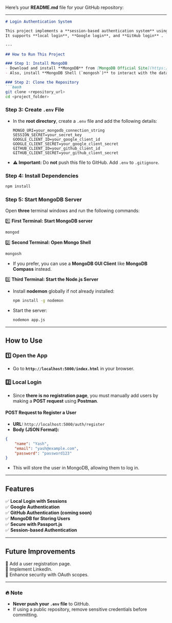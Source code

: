 Here’s your **README.md** file for your GitHub repository:  

---

```markdown
# Login Authentication System  

This project implements a **session-based authentication system** using **Node.js, Express, Passport.js, and MongoDB**.  
It supports **local login**, **Google login**, and **GitHub login** .

---

## How to Run This Project  

### Step 1: Install MongoDB  
- Download and install **MongoDB** from [MongoDB Official Site](https://www.mongodb.com/try/download/community).  
- Also, install **MongoDB Shell (`mongosh`)** to interact with the database using the command line.  

### Step 2: Clone the Repository  
```bash
git clone <repository_url>
cd <project_folder>
```

### Step 3: Create `.env` File  
- In the **root directory**, create a `.env` file and add the following details:  
  ```
  MONGO_URI=your_mongodb_connection_string
  SESSION_SECRET=your_secret_key
  GOOGLE_CLIENT_ID=your_google_client_id
  GOOGLE_CLIENT_SECRET=your_google_client_secret
  GITHUB_CLIENT_ID=your_github_client_id
  GITHUB_CLIENT_SECRET=your_github_client_secret
  ```
- **⚠️ Important:** Do **not** push this file to GitHub. Add `.env` to `.gitignore`.  

### Step 4: Install Dependencies  
```bash
npm install
```

### Step 5: Start MongoDB Server  
Open **three** terminal windows and run the following commands:  

1️⃣ **First Terminal: Start MongoDB server**  
```bash
mongod
```  

2️⃣ **Second Terminal: Open Mongo Shell**  
```bash
mongosh
```
- If you prefer, you can use a **MongoDB GUI Client** like **MongoDB Compass** instead.  

3️⃣ **Third Terminal: Start the Node.js Server**  
- Install **nodemon** globally if not already installed:  
  ```bash
  npm install -g nodemon
  ```
- Start the server:  
  ```bash
  nodemon app.js
  ```

---

## How to Use  

### **1️⃣ Open the App**  
- Go to **`http://localhost:5000/index.html`** in your browser.  

### **2️⃣ Local Login**  
- Since **there is no registration page**, you must manually add users by making a **POST request** using **Postman**.  

#### **POST Request to Register a User**  
- **URL:** `http://localhost:5000/auth/register`  
- **Body (JSON Format):**  
```json
{
    "name": "Yash",
    "email": "yash@example.com",
    "password": "password123"
}

```
- This will store the user in MongoDB, allowing them to log in.  

---

## Features  
✅ **Local Login with Sessions**  
✅ **Google Authentication**  
✅ **GitHub Authentication (coming soon)**  
✅ **MongoDB for Storing Users**  
✅ **Secure with Passport.js**  
✅ **Session-based Authentication**  

---

## Future Improvements  
🔹 Add a user registration page.  
🔹 Implement LinkedIn.  
🔹 Enhance security with OAuth scopes.  

---

### 🔥 **Note**  
- **Never push your `.env` file** to GitHub.  
- If using a public repository, remove sensitive credentials before committing.  
```  


